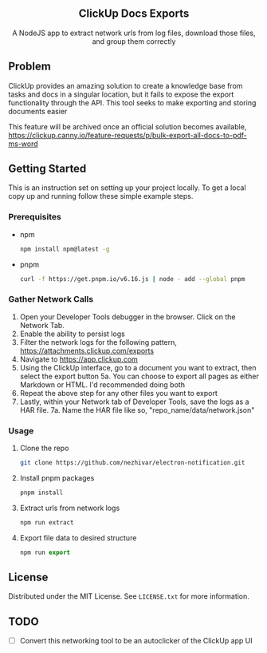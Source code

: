 <br />
<div align="center">
  <h2 align="center">ClickUp Docs Exports</h2>

  <p align="center">
     A NodeJS app to extract network urls from log files, download those files, and group them correctly
  </p>
</div>

<!-- GETTING STARTED -->

## Problem

ClickUp provides an amazing solution to create a knowledge base from tasks and docs in a singular location, but it fails to expose the export functionality through the API. This tool seeks to make exporting and storing documents easier

This feature will be archived once an official solution becomes available, https://clickup.canny.io/feature-requests/p/bulk-export-all-docs-to-pdf-ms-word 

## Getting Started

This is an instruction set on setting up your project locally.
To get a local copy up and running follow these simple example steps.

### Prerequisites

- npm
  ```sh
  npm install npm@latest -g
  ```
- pnpm
  ```sh
  curl -f https://get.pnpm.io/v6.16.js | node - add --global pnpm
  ```

### Gather Network Calls

1. Open your Developer Tools debugger in the browser. Click on the Network Tab.
2. Enable the ability to persist logs
3. Filter the network logs for the following pattern, https://attachments.clickup.com/exports
4. Navigate to https://app.clickup.com
5. Using the ClickUp interface, go to a document you want to extract, then select the export button
   5a. You can choose to export all pages as either Markdown or HTML. I'd recommended doing both
6. Repeat the above step for any other files you want to export
7. Lastly, within your Network tab of Developer Tools, save the logs as a HAR file.
   7a. Name the HAR file like so, "repo_name/data/network.json"

### Usage

1. Clone the repo
   ```sh
   git clone https://github.com/nezhivar/electron-notification.git
   ```
2. Install pnpm packages
   ```sh
   pnpm install
   ```
3. Extract urls from network logs
   ```js
   npm run extract
   ```
4. Export file data to desired structure
   ```js
   npm run export
   ```

## License

Distributed under the MIT License. See `LICENSE.txt` for more information.

## TODO
 
- [ ] Convert this networking tool to be an autoclicker of the ClickUp app UI